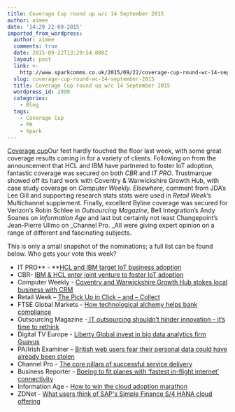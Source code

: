 ```yaml
---
title: Coverage Cup round up w/c 14 September 2015
author: aimee
date: '14:29 22-09-2015'
imported_from_wordpress:
  author: aimee
  comments: true
  date: 2015-09-22T13:29:54.000Z
  layout: post
  link: >-
    http://www.sparkcomms.co.uk/2015/09/22/coverage-cup-round-wc-14-september-2015/
  slug: coverage-cup-round-wc-14-september-2015
  title: Coverage Cup round up w/c 14 September 2015
  wordpress_id: 2099
  categories:
    - Blog
  tags:
    - Coverage Cup
    - PR
    - Spark
---
```


[Coverage cup](Coverage-cup-167x300.jpg)Our feet hardly touched the floor last week, with some great coverage results coming in for a variety of clients. Following on from the announcement that HCL and IBM have partnered to foster IoT adoption, fantastic coverage was secured on both _CBR_ and _IT PRO_. Trustmarque showed off its hard work with Coventry & Warwickshire Growth Hub, with case study coverage on _Computer Weekly. _Elsewhere_,_ comment from JDA’s Lee Gill and supporting research stats stats were used in _Retail Week_’s Multichannel supplement. Finally, excellent Byline coverage was secured for Verizon’s Robin Schlee in _Outsourcing Magazine_, Bell Integration’s Andy Soanes on _Information Age_ and last but certainly not least Changepoint’s Jean-Pierre Ullmo on _Channel Pro. _All were giving expert opinion on a range of different and fascinating subjects.

This is only a small snapshot of the nominations; a full list can be found below. Who gets your vote this week?

  * IT PRO** - **[HCL and IBM target IoT business adoption](http://www.itpro.co.uk/strategy/25289/hcl-and-ibm-target-iot-business-adoption)
  * CBR- [IBM & HCL enter joint venture to foster IoT adoption](http://www.cbronline.com/news/internet-of-things/m2m/ibm-hcl-enter-joint-venture-to-foster-iot-adoption-4672919)
  * Computer Weekly - [Coventry and Warwickshire Growth Hub stokes local business with CRM](http://www.computerweekly.com/news/4500253026/Coventry-and-Warwickshire-Growth-Hub-stokes-local-business-with-CRM)
  * Retail Week – [The Pick Up in Click – and – Collect](http://digitalissues.retail-week.com/2015/supps/mc0915/index.html)
  * FTSE Global Markets - [How technological alchemy helps bank compliance](http://www.ftseglobalmarkets.com/news/how-technological-alchemy-helps-bank-compliance.html)
  * Outsourcing Magazine -[ IT outsourcing shouldn’t hinder innovation – it’s time to rethink](http://outsourcemag.com/it-outsourcing-shouldnt-hinder-innovation-its-time-to-rethink/)
  * Digital TV Europe - [Liberty Global invest in big data analytics firm Guavus](http://www.digitaltveurope.net/427441/liberty-global-invest-in-big-data-analytics-firm-guavus/)
  * PA/Irish Examiner – [British web users fear their personal data could have already been stolen](http://www.irishexaminer.com/examviral/technology-and-gaming/british-web-users-fear-their-personal-data-could-have-already-been-stolen-353977.html)
  * Channel Pro - [The core pillars of successful service delivery](http://www.channelpro.co.uk/opinion/9410/the-core-pillars-of-successful-service-delivery)
  * Business Reporter - [Boeing to fit planes with ‘fastest in-flight internet’ connectivity](http://business-reporter.co.uk/2015/09/15/boeing-to-fit-planes-with-fastest-in-flight-internet-connectivity/)
  * Information Age - [How to win the cloud adoption marathon](http://www.information-age.com/technology/cloud-and-virtualisation/123460156/how-win-cloud-adoption-marathon)
  * ZDNet - [What users think of SAP's Simple Finance S/4 HANA cloud offering](http://www.zdnet.com/article/what-users-think-of-saps-simple-finance-s4-hana-cloud-offering/)
